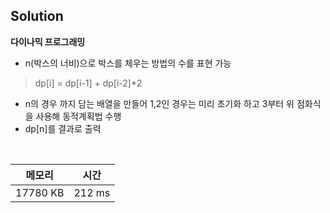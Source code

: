 ## Solution

**다이나믹 프로그래밍**
- n(박스의 너비)으로 박스를 체우는 방법의 수를 표현 가능
> dp[i] = dp[i-1] + dp[i-2]*2
- n의 경우 까지 담는 배열을 만들어 1,2인 경우는 미리 초기화 하고 3부터 위 점화식을 사용해 동적계획법 수행
- dp[n]를 결과로 출력

</br>

|메모리|시간|
|---|---|
|17780 KB|212 ms|
